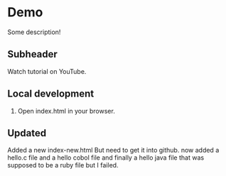 # Demo

Some description!

## Subheader

Watch tutorial on YouTube.

## Local development

1. Open index.html in your browser.

## Updated

Added a new index-new.html
But need to get it into github.
now added a hello.c file
and a hello cobol file
and finally a hello java file that was 
supposed to be a ruby file but I failed.
